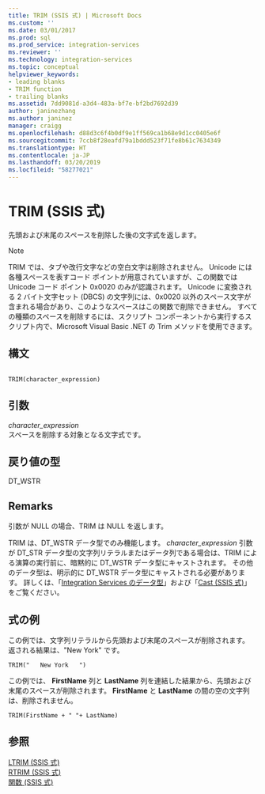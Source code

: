 ```yaml
---
title: TRIM (SSIS 式) | Microsoft Docs
ms.custom: ''
ms.date: 03/01/2017
ms.prod: sql
ms.prod_service: integration-services
ms.reviewer: ''
ms.technology: integration-services
ms.topic: conceptual
helpviewer_keywords:
- leading blanks
- TRIM function
- trailing blanks
ms.assetid: 7dd9081d-a3d4-483a-bf7e-bf2bd7692d39
author: janinezhang
ms.author: janinez
manager: craigg
ms.openlocfilehash: d88d3c6f4b0df9e1ff569ca1b68e9d1cc0405e6f
ms.sourcegitcommit: 7ccb8f28eafd79a1bddd523f71fe8b61c7634349
ms.translationtype: HT
ms.contentlocale: ja-JP
ms.lasthandoff: 03/20/2019
ms.locfileid: "58277021"
---
```

# <a name="trim-ssis-expression"></a>TRIM (SSIS 式)
  先頭および末尾のスペースを削除した後の文字式を返します。  
  
> [!NOTE]  
>  TRIM では、タブや改行文字などの空白文字は削除されません。 Unicode には各種スペースを表すコード ポイントが用意されていますが、この関数では Unicode コード ポイント 0x0020 のみが認識されます。 Unicode に変換される 2 バイト文字セット (DBCS) の文字列には、0x0020 以外のスペース文字が含まれる場合があり、このようなスペースはこの関数で削除できません。 すべての種類のスペースを削除するには、スクリプト コンポーネントから実行するスクリプト内で、Microsoft Visual Basic .NET の Trim メソッドを使用できます。  
  
## <a name="syntax"></a>構文  
  
```  
  
TRIM(character_expression)  
```  
  
## <a name="arguments"></a>引数  
 *character_expression*  
 スペースを削除する対象となる文字式です。  
  
## <a name="result-types"></a>戻り値の型  
 DT_WSTR  
  
## <a name="remarks"></a>Remarks  
 引数が NULL の場合、TRIM は NULL を返します。  
  
 TRIM は、DT_WSTR データ型でのみ機能します。 *character_expression* 引数が DT_STR データ型の文字列リテラルまたはデータ列である場合は、TRIM による演算の実行前に、暗黙的に DT_WSTR データ型にキャストされます。 その他のデータ型は、明示的に DT_WSTR データ型にキャストされる必要があります。 詳しくは、「[Integration Services のデータ型](../../integration-services/data-flow/integration-services-data-types.md)」および「[Cast &#40;SSIS 式&#41;](../../integration-services/expressions/cast-ssis-expression.md)」をご覧ください。  
  
## <a name="expression-examples"></a>式の例  
 この例では、文字列リテラルから先頭および末尾のスペースが削除されます。 返される結果は、"New York" です。  
  
```  
TRIM("   New York   ")  
```  
  
 この例では、 **FirstName** 列と **LastName** 列を連結した結果から、先頭および末尾のスペースが削除されます。 **FirstName** と **LastName** の間の空の文字列は、削除されません。  
  
```  
TRIM(FirstName + " "+ LastName)  
```  
  
## <a name="see-also"></a>参照  
 [LTRIM (SSIS 式)](../../integration-services/expressions/ltrim-ssis-expression.md)   
 [RTRIM (SSIS 式)](../../integration-services/expressions/rtrim-ssis-expression.md)   
 [関数 (SSIS 式)](../../integration-services/expressions/functions-ssis-expression.md)  
  
  
